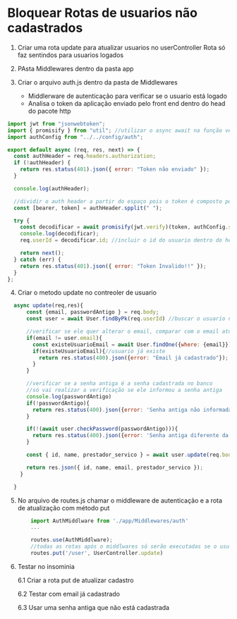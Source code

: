 # Bloquear Rotas de usuarios não cadastrados

1. Criar uma rota update para atualizar usuarios no userController
   Rota só faz sentindos para usuarios logados

2. PAsta Middlewares dentro da pasta app

3. Criar o arquivo auth.js dentro da pasta de Middlewares

   - Middlerware de autenticação para verificar se o usuario está logado
   - Analisa o token da aplicação enviado pelo front end dentro do head do pacote http

```javascript
import jwt from "jsonwebtoken";
import { promisify } from "util"; //utilizar o async await na função verify
import authConfig from "../../config/auth";

export default async (req, res, next) => {
  const authHeader = req.headers.authorization;
  if (!authHeader) {
    return res.status(401).json({ error: "Token não enviado" });
  }

  console.log(authHeader);

  //dividir o auth header a partir do espaço pois o token é composto por Beare + token
  const [bearer, token] = authHeader.spplit(" ");

  try {
    const decodificar = await promisify(jwt.verify)(token, authConfig.secret);
    console.log(decodificar);
    req.userId = decodificar.id; //incluir o id do usuario dentro do head

    return next();
  } catch (err) {
    return res.status(401).json({ error: "Token Invalido!!" });
  }
};
```

4. Criar o metodo update no contreoler de usuario

```javascript
  async update(req,res){
      const {email, passwordAntigo } = req.body;
      const user = await User.findByPk(req.userId) //buscar o usuario no banco de dados pelo id

      //verificar se ele quer alterar o email, comparar com o email atual
      if(email != user.email){
        const existeUsuarioEmail = await User.findOne({where: {email}});
        if(existeUsuarioEmail){//usuario já existe
          return res.status(400).json({error: "Email já cadastrado"});
        }
      }

      //verificar se a senha antiga é a senha cadastrada no banco
      //só vai realizar a verificação se ele informou a senha antiga
      console.log(passwordAntigo)
      if(!passwordAntigo){
        return res.status(400).json({error: 'Senha antiga não informada'});
      }

      if(!(await user.checkPassword(passwordAntigo))){
        return res.status(400).json({error: 'Senha antiga diferente da senha cadastrada'});
      }

      const { id, name, prestador_servico } = await user.update(req.body);

      return res.json({ id, name, email, prestador_servico });
    }

  }

```

5. No arquivo de routes.js chamar o middleware de autenticação e a rota de atualização com método put

   ```javascript
       import AuthMiddlware from './app/Middlewares/auth'
       ...

       routes.use(AuthMiddlware);
       //todas as rotas após o middlwares só serão executadas se o ususario estiver logado
       routes.put('/user', UserController.update)

   ```

6. Testar no insominia

   6.1 Criar a rota put de atualizar cadastro

   6.2 Testar com email já cadastrado

   6.3 Usar uma senha antiga que não está cadastrada
